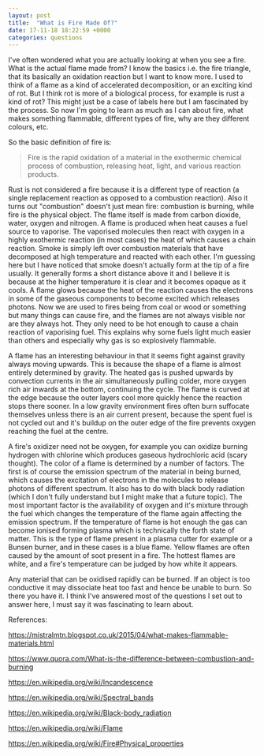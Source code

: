 ```yaml
---
layout: post
title:  "What is Fire Made Of?"
date: 17-11-18 18:22:59 +0000
categories: questions
---
```

I've often wondered what you are actually looking at when you see a fire. What is the actual flame made from? I know the basics i.e. the fire triangle, that its basically an oxidation reaction but I want to know more. I used to think of a flame as a kind of accelerated decomposition, or an exciting kind of rot. But I think rot is more of a biological process, for example is rust a kind of rot? This might just be a case of labels here but I am fascinated by the process. So now I'm going to learn as much as I can about fire, what makes something flammable, different types of fire, why are they different colours, etc.

So the basic definition of fire is: 
> Fire is the rapid oxidation of a material in the exothermic chemical process of combustion, releasing heat, light, and various reaction products.

Rust is not considered a fire because it is a different type of reaction (a single replacement reaction as opposed to a combustion reaction). Also it turns out "combustion" doesn't just mean fire: combustion is burning, while fire is the physical object. The flame itself is made from carbon dioxide, water, oxygen and nitrogen. A flame is produced when heat causes a fuel source to vaporise. The vaporised molecules then react with oxygen in a highly exothermic reaction (in most cases) the heat of which causes a chain reaction. Smoke is simply left over combustion materials that have decomposed at high temperature and reacted with each other. I'm guessing here but I have noticed that smoke doesn't actually form at the tip of a fire usually. It generally forms a short distance above it and I believe it is because at the higher temperature it is clear and it becomes opaque as it cools. A flame glows because the heat of the reaction causes the electrons in some of the gaseous components to become excited which releases photons. Now we are used to fires being from coal or wood or something but many things can cause fire, and the flames are not always visible nor are they always hot. They only need to be hot enough to cause a chain reaction of vaporising fuel. This explains why some fuels light much easier than others and especially why gas is so explosively flammable. 

A flame has an interesting behaviour in that it seems fight against gravity always moving upwards. This is because the shape of a flame is almost entirely determined by gravity. The heated gas is pushed upwards by convection currents in the air simultaneously pulling colder, more oxygen rich air inwards at the bottom, continuing the cycle. The flame is curved at the edge because the outer layers cool more quickly hence the reaction stops there sooner. In a low gravity environment fires often burn suffocate themselves unless there is an air current present, because the spent fuel is not cycled out and it's buildup on the outer edge of the fire prevents oxygen reaching the fuel at the centre.

A fire's oxidizer need not be oxygen, for example you can oxidize burning hydrogen with chlorine which produces gaseous hydrochloric acid (scary thought). The color of a flame is determined by a number of factors. The first is of course the emission spectrum of the material in being burned, which causes the excitation of electrons in the molecules to release photons of different spectrum. It also has to do with black body radiation (which I don't fully understand but I might make that a future topic). The most important factor is the availability of oxygen and it's mixture through the fuel which changes the temperature of the flame again affecting the emission spectrum. If the temperature of flame is hot enough the gas can become ionised forming plasma which is technically the forth state of matter. This is the type of flame present in a plasma cutter for example or a Bunsen burner, and in these cases is a blue flame. Yellow flames are often caused by the amount of soot present in a fire. The hottest flames are white, and a fire's temperature can be judged by how white it appears.

Any material that can be oxidised rapidly can be burned. If an object is too conductive it may dissociate heat too fast and hence be unable to burn. So there you have it. I think I've answered most of the questions I set out to answer here, I must say it was fascinating to learn about.

References:

<https://mistralmtn.blogspot.co.uk/2015/04/what-makes-flammable-materials.html>

<https://www.quora.com/What-is-the-difference-between-combustion-and-burning>

<https://en.wikipedia.org/wiki/Incandescence>

<https://en.wikipedia.org/wiki/Spectral_bands>

<https://en.wikipedia.org/wiki/Black-body_radiation>

<https://en.wikipedia.org/wiki/Flame>

<https://en.wikipedia.org/wiki/Fire#Physical_properties>
